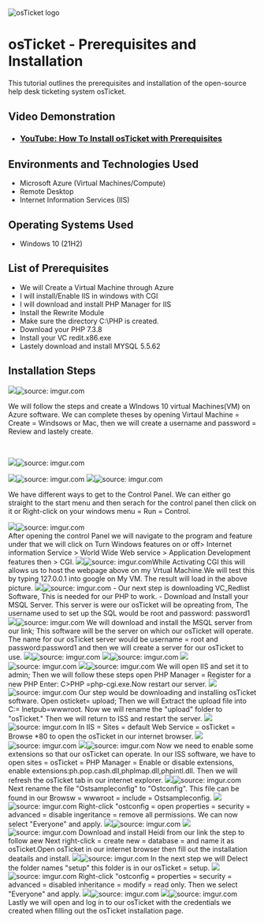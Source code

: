 # <p align="center">
<img src="https://i.imgur.com/Clzj7Xs.png" alt="osTicket logo"/>
</p>

<h1>osTicket - Prerequisites and Installation</h1>
This tutorial outlines the prerequisites and installation of the open-source help desk ticketing system osTicket.<br />


<h2>Video Demonstration</h2>

- ### [YouTube: How To Install osTicket with Prerequisites](https://www.youtube.com/watch?v=K7T_JjvEamg)

<h2>Environments and Technologies Used</h2>

- Microsoft Azure (Virtual Machines/Compute)
- Remote Desktop
- Internet Information Services (IIS)

<h2>Operating Systems Used </h2>

- Windows 10</b> (21H2)

<h2>List of Prerequisites</h2>

- We will Create a Virtual Machine through Azure
- I will install/Enable IIS in windows with CGI
- I will download and install PHP Manager for IIS
- Install the Rewrite Module
- Make sure the directory C:\PHP is created. 
- Download your PHP 7.3.8
- Install your VC redit.x86.exe
- Lastely download and install MYSQL 5.5.62

<h2>Installation Steps</h2>

<p>
<img src=<a href="<a href="https://imgur.com/0sMhwlJ"><img src="https://i.imgur.com/0sMhwlJ.png" title="source: imgur.com" /></a>
</p>
<p>
We will follow the steps and create a WIndows 10 virtual Machines(VM) on Azure software. We can complete theses by opening Virtaul Machine = Create = Windsows or Mac, then we will create a username and password = Review and lastely create.
</p>
<br />

<p>
<img src=" href="https://imgur.com/HMTrfjp"><img src="https://i.imgur.com/HMTrfjp.png" title="source: imgur.com" /></a>
</p>
<img src=<a  href="
                                                                                                 
The second step would be setting up a Remote Desktop Connection, This process would connect our virtual machines by using the assigned IP address when we created our Virtual machine in Azure. Use the correct credentials you created to sign into your virtual machine to keep everything organized.
</p>
<br />

<p>
<img src=<a href=<a href="https://imgur.com/DCoZGWl"><img src="https://i.imgur.com/DCoZGWl.png" title="source: imgur.com" /></a>
<img src=<a href="https://imgur.com/xwmzmUX"><img src="https://i.imgur.com/xwmzmUX.png" title="source: imgur.com" /></a>
</p>
<p>
We have different ways to get to the Control Panel. We can either go straight to the start menu and then serach for the control panel then click on it or Right-click on your windows menu = Run = Control.
  
</p>
<img src=
<img src=<a href="https://imgur.com/MeYMfzT"><img src="https://i.imgur.com/MeYMfzT.png" title="source: imgur.com" /></a>
<br />
After opening the control Panel we will navigate to the program and feature under that we will click  on Turn Windows features on or off> Internet information Service > World Wide Web service > Application Development features then > CGI.
<img src="<a href="https://imgur.com/eBXCfuf"><img src="https://i.imgur.com/eBXCfuf.png" title="source: imgur.com" /></a>While Activating CGI this will allows us to host the webpage above on my Vrtual Machine.We will test this by typing 127.0.0.1 into google on My VM. The result will load in the above picture.
 <img src=<a href="https://imgur.com/Yp66Sqp"><img src="https://i.imgur.com/Yp66Sqp.png" title="source: imgur.com" /></a>
- Our next step is downloading VC_Redlist Software, This is needed for our PHP to work.                  - Download and Install your MSQL Server.
   This server is were our osTicket will be opreating from, The username used to set up the SQL would
                                                                                                    be root and password: password1
<img src =<a href="https://imgur.com/GO1buxc"><img src="https://i.imgur.com/GO1buxc.png" title="source: imgur.com" /></a>
We will download and install the MSQL server from our link; This software will be the server on which our osTicket will operate. The name for our osTicket server would be username = root and password:password1 and then we will create a server for our osTicket to use.
<img src= <a href="https://imgur.com/P2QenYi"><img src="https://i.imgur.com/P2QenYi.png" title="source: imgur.com" /></a>
<img src=<a href="https://imgur.com/AV5Erog"><img src="https://i.imgur.com/AV5Erog.png" title="source: imgur.com" /></a>
<img src=<a href="https://imgur.com/7rty0Pr"><img src="https://i.imgur.com/7rty0Pr.png" title="source: imgur.com" /></a>
<img src=<a href="https://imgur.com/JOdfaPp"><img src="https://i.imgur.com/JOdfaPp.png" title="source: imgur.com" /></a>
We will open IIS and set it to admin; Then we will follow these steps open PHP Manager = Register for a new PHP Enter: C>PHP =php-cgi.exe.Now restart our server. 
<img src= <a href="https://imgur.com/4fDrd8d"><img src="https://i.imgur.com/4fDrd8d.png" title="source: imgur.com" /></a>
 Our step would be downloading and installing osTicket software. Open osticket= upload; Then we will Extract the upload file into C:= lnetpub=wwwroot. Now we will rename the "upload" folder to "osTicket." Then we will return to ISS and restart the server.
<img src=<a href="https://imgur.com/2GfI5Nl"><img src="https://i.imgur.com/2GfI5Nl.png" title="source: imgur.com" /></a>
In IIS = Sites = default Web Service = osTicket = Browse *80 to open the osTicket in our internet browser.                                                                                                                
<img src=<a href="https://imgur.com/fstEYSy"><img src="https://i.imgur.com/fstEYSy.png" title="source: imgur.com" /></a>
<img src= <a href="https://imgur.com/vO3mkXr"><img src="https://i.imgur.com/vO3mkXr.png" title="source: imgur.com" /></a>
Now we need to enable some extensions so that our osTicket can operate. In our ISS software, we have to open sites = osTicket = PHP Manager = Enable or disable extensions, enable extensions:ph.pop.cash.dll,phplmap.dll,phpintl.dll. Then we will refresh the osTicket tab in our internet explorer.
<img src=<a href="https://imgur.com/cnl6WfD"><img src="https://i.imgur.com/cnl6WfD.png" title="source: imgur.com" /></a>
Next rename the file "Ostsampleconfig" to "Ostconfig". This file can be found in our Browsw = wwwroot = include = Ostsampleconfig.
<img src=<a href="https://imgur.com/UR5JbT9"><img src="https://i.imgur.com/UR5JbT9.png" title="source: imgur.com" /></a>
Right-click "ostconfig = open properties = security = advanced = disable ingeritance = remove all permissions. We can now select "Everyone" and apply.                                                     
<img src=<a href="https://imgur.com/Cd5egeh"><img src="https://i.imgur.com/Cd5egeh.png" title="source: imgur.com" /></a>
<img src=<a href="https://imgur.com/8OPYOIw"><img src="https://i.imgur.com/8OPYOIw.png" title="source: imgur.com" /></a>
Download and install Heidi from our link the step to follow aew Next right-click = create new = database = and name it as osTicket.Open osTicket in our internet browser then fill out the installation deatails and install.
<img src=<a href="https://imgur.com/ss14rqV"><img src="https://i.imgur.com/ss14rqV.png" title="source: imgur.com" /></a>
In the next step we will Delect the folder names "setup" this folder is in our osTicket = setup.
<img src=<a href="https://imgur.com/dAgOcck"><img src="https://i.imgur.com/dAgOcck.png" title="source: imgur.com" /></a>
Right-click "ostconfig = properties = security = advanced = disabled inheritance = modify = read only. Then we select "Everyone" and apply.
<img src=<a href="https://imgur.com/7J24XbJ"><img src="https://i.imgur.com/7J24XbJ.png" title="source: imgur.com" /></a>
<img src=<a href="https://imgur.com/YNwPojY"><img src="https://i.imgur.com/YNwPojY.png" title="source: imgur.com" /></a>
Lastly we will open and log in to our osTicket with the credentials we created when filling out the osTicket installation page.
